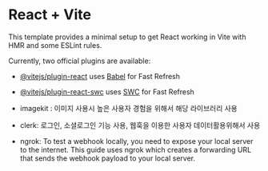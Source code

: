 # React + Vite

This template provides a minimal setup to get React working in Vite with HMR and some ESLint rules.

Currently, two official plugins are available:

- [@vitejs/plugin-react](https://github.com/vitejs/vite-plugin-react/blob/main/packages/plugin-react/README.md) uses [Babel](https://babeljs.io/) for Fast Refresh
- [@vitejs/plugin-react-swc](https://github.com/vitejs/vite-plugin-react-swc) uses [SWC](https://swc.rs/) for Fast Refresh

- imagekit : 이미지 사용시 높은 사용자 경험을 위해서 해당 라이브러리 사용
- clerk: 로그인, 소셜로그인 기능 사용, 웹훅을 이용한 사용자 데이터활용위해서 사용
- ngrok: To test a webhook locally, you need to expose your local server to the internet. This guide uses ngrok which creates a forwarding URL that sends the webhook payload to your local server.
